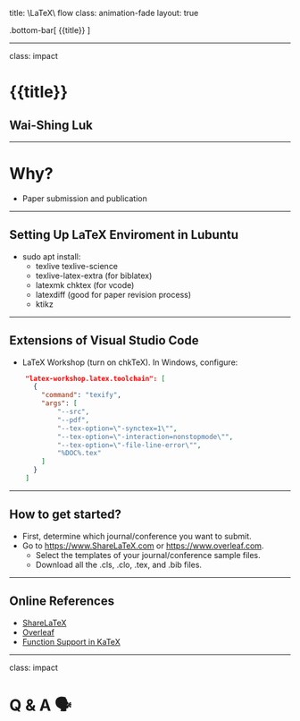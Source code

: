title: \LaTeX\ flow
class: animation-fade
layout: true

<!-- This slide will serve as the base layout for all your slides -->
.bottom-bar[
  {{title}}
]

---

class: impact

# {{title}}
## Wai-Shing Luk

---

# Why?

-   Paper submission and publication

---

## Setting Up LaTeX Enviroment in Lubuntu

- sudo apt install:
    - texlive texlive-science
    - texlive-latex-extra (for biblatex)
    - latexmk chktex (for vcode)
    - latexdiff (good for paper revision process)
    - ktikz

---

## Extensions of Visual Studio Code

- LaTeX Workshop (turn on chkTeX). In Windows, configure:

```json
    "latex-workshop.latex.toolchain": [
      {
        "command": "texify",
        "args": [
            "--src",
            "--pdf",
            "--tex-option=\"-synctex=1\"",
            "--tex-option=\"-interaction=nonstopmode\"",
            "--tex-option=\"-file-line-error\"",
            "%DOC%.tex"
        ]
      }
    ]
```

---

## How to get started?

- First, determine which journal/conference you want to submit.
- Go to https://www.ShareLaTeX.com or https://www.overleaf.com.
    - Select the templates of your journal/conference sample files.
    - Download all the .cls, .clo, .tex, and .bib files.

---

## Online References

- [ShareLaTeX](https://www.sharelatex.com)
- [Overleaf](https://www.overleaf.com)
- [Function Support in KaTeX](https://khan.github.io/KaTeX/function-support.html)

---

class: impact

Q & A 🗣️
==========
